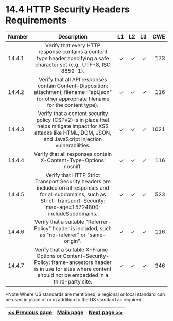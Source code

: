 # 14.4 HTTP Security Headers Requirements

| Number       | Description     | L1    		| L2         | L3 		   | CWE		|
| :------------- | :----------: | -----------: | -----------:|-----------:| -----------:|
| 14.4.1 | Verify that every HTTP response contains a content type header specifying a safe character set (e.g., UTF-8, ISO 8859-1).| ✓   | ✓   | ✓   | 173  |
| 14.4.2 | Verify that all API responses contain Content-Disposition: attachment; filename="api.json" (or other appropriate filename for the content type).| ✓   | ✓   | ✓   | 116 |
| 14.4.3 | Verify that a content security policy (CSPv2) is in place that helps mitigate impact for XSS attacks like HTML, DOM, JSON, and JavaScript injection vulnerabilities.| ✓   | ✓   | ✓   | 1021 |
| 14.4.4 | Verify that all responses contain X-Content-Type-Options: nosniff.| ✓   | ✓   | ✓   | 116 |
| 14.4.5 | Verify that HTTP Strict Transport Security headers are included on all responses and for all subdomains, such as Strict-Transport-Security: max-age=15724800; includeSubdomains.| ✓   | ✓   | ✓   | 523 |
| 14.4.6 | Verify that a suitable "Referrer-Policy" header is included, such as "no-referrer" or "same-origin".| ✓   | ✓   | ✓   | 116 |
| 14.4.7 | Verify that a suitable X-Frame-Options or Content-Security-Policy: frame-ancestors header is in use for sites where content should not be embedded in a third-party site.| ✓   | ✓   | ✓   | 346 |

*Note
Where US standards are mentioned, a regional or local standard can be used in place of or in addition to the US standard as required.

[<< Previous page](1.%20Identify%20teams.md) | [Main page](../README.md) | [Next page >>](3.%20Nominate%20Champions.md)
| --- | --- | --- |